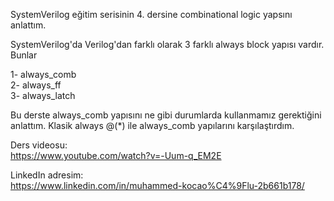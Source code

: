 SystemVerilog eğitim serisinin 4. dersine combinational logic yapsını anlattım. <br/>

SystemVerilog'da Verilog'dan farklı olarak 3 farklı always block yapısı vardır. Bunlar <br/>

1- always_comb <br/>
2- always_ff <br/>
3- always_latch <br/>

Bu derste always_comb yapısını ne gibi durumlarda kullanmamız gerektiğini anlattım. Klasik always @(*) ile always_comb yapılarını karşılaştırdım. <br/>

Ders videosu: <br/>
https://www.youtube.com/watch?v=-Uum-q_EM2E  <br/>


LinkedIn adresim: <br/>
https://www.linkedin.com/in/muhammed-kocao%C4%9Flu-2b661b178/ <br/>
